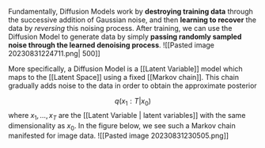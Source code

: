 Fundamentally, Diffusion Models work by **destroying training data** through the successive addition of Gaussian noise, and then **learning to recover** the data by _reversing_ this noising process. After training, we can use the Diffusion Model to generate data by simply **passing randomly sampled noise through the learned denoising process**.
![[Pasted image 20230831224711.png| 500]]

More specifically, a Diffusion Model is a [[Latent Variable]] model which maps to the [[Latent Space]] using a fixed [[Markov chain]]. This chain gradually adds noise to the data in order to obtain the approximate posterior

$$
q(x_{1}:T|x_{0}) 
$$
$\text{where } x_{1}, \dots , x_{T}$  are the [[Latent Variable | latent variables]] with the same dimensionality as $x_{0}$. In the figure below, we see such a Markov chain manifested for image data.
![[Pasted image 20230831230505.png]]
